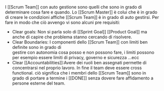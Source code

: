 I [[Scrum Team]] con auto gestione sono quelli che sono in grado di determinare cosa fare e quando.
Lo [[Scrum Master]] è colui che è in grado di creare le condizioni affiche [[Scrum Team]] è in grado di auto gestirsi.
Per fare in modo che ciò avvengo vi sono alcuni pre requisiti:
- Clear goals:
	 Non si parla solo di [[Sprint Goal]] [[Product Goal]] ma anche di capire che problema stanno cercando di risolvere.
- Clear Boundaries: I componenti dello [[Scrum Team]] con limiti ben definite sono in grado di  
	   gestire con autonomia cosa posso e non possono fare, i limiti possono per esempio essere limiti di privacy, governo e sicurezza ...ecc
 - Clear [[Accountabilities]]:Avere dei ruoli ben assegnati permette di concentrarsi nel proprio lavoro.
 In fine il team deve essere cross functional. ciò significa che i membri dello [[Scrum Team]] sono in grado di portare a termine i [[DONE]]  senza dovere fare affidamento a persone esterne del team.